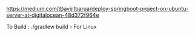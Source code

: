 https://medium.com/@avijitbarua/deploy-springboot-project-on-ubuntu-server-at-digitalocean-48d372f964e

To Build : ./gradlew build - For Linux
            
